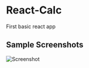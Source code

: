 # React-Calc

First basic react app

## Sample Screenshots

![Screenshot](/calculator-app/Sample_Images/SampleImage.png)
